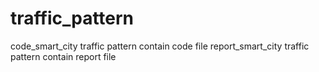 # traffic_pattern
code_smart_city traffic pattern contain code file
report_smart_city traffic pattern contain report file
